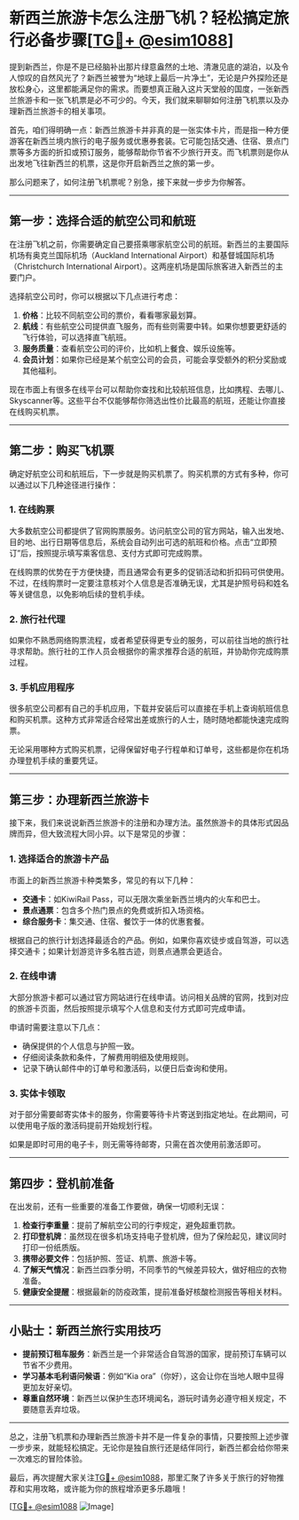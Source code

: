 # 新西兰旅游卡怎么注册飞机？轻松搞定旅行必备步骤[[TG💪+ @esim1088](https://t.me/s/esim1088)]

提到新西兰，你是不是已经脑补出那片绿意盎然的土地、清澈见底的湖泊，以及令人惊叹的自然风光了？新西兰被誉为“地球上最后一片净土”，无论是户外探险还是放松身心，这里都能满足你的需求。而要想真正融入这片天堂般的国度，一张新西兰旅游卡和一张飞机票是必不可少的。今天，我们就来聊聊如何注册飞机票以及办理新西兰旅游卡的相关事项。

首先，咱们得明确一点：新西兰旅游卡并非真的是一张实体卡片，而是指一种方便游客在新西兰境内旅行的电子服务或优惠券套装。它可能包括交通、住宿、景点门票等多方面的折扣或预订服务，能够帮助你节省不少旅行开支。而飞机票则是你从出发地飞往新西兰的机票，这是你开启新西兰之旅的第一步。

那么问题来了，如何注册飞机票呢？别急，接下来就一步步为你解答。

---

## 第一步：选择合适的航空公司和航班

在注册飞机之前，你需要确定自己要搭乘哪家航空公司的航班。新西兰的主要国际机场有奥克兰国际机场（Auckland International Airport）和基督城国际机场（Christchurch International Airport）。这两座机场是国际旅客进入新西兰的主要门户。

选择航空公司时，你可以根据以下几点进行考虑：

1. **价格**：比较不同航空公司的票价，看看哪家最划算。
2. **航线**：有些航空公司提供直飞服务，而有些则需要中转。如果你想要更舒适的飞行体验，可以选择直飞航班。
3. **服务质量**：查看航空公司的评价，比如机上餐食、娱乐设施等。
4. **会员计划**：如果你已经是某个航空公司的会员，可能会享受额外的积分奖励或其他福利。

现在市面上有很多在线平台可以帮助你查找和比较航班信息，比如携程、去哪儿、Skyscanner等。这些平台不仅能够帮你筛选出性价比最高的航班，还能让你直接在线购买机票。

---

## 第二步：购买飞机票

确定好航空公司和航班后，下一步就是购买机票了。购买机票的方式有多种，你可以通过以下几种途径进行操作：

### 1. 在线购票

大多数航空公司都提供了官网购票服务。访问航空公司的官方网站，输入出发地、目的地、出行日期等信息后，系统会自动列出可选的航班和价格。点击“立即预订”后，按照提示填写乘客信息、支付方式即可完成购票。

在线购票的优势在于方便快捷，而且通常会有更多的促销活动和折扣码可供使用。不过，在线购票时一定要注意核对个人信息是否准确无误，尤其是护照号码和姓名等关键信息，以免影响后续的登机手续。

### 2. 旅行社代理

如果你不熟悉网络购票流程，或者希望获得更专业的服务，可以前往当地的旅行社寻求帮助。旅行社的工作人员会根据你的需求推荐合适的航班，并协助你完成购票过程。

### 3. 手机应用程序

很多航空公司都有自己的手机应用，下载并安装后可以直接在手机上查询航班信息和购买机票。这种方式非常适合经常出差或旅行的人士，随时随地都能快速完成购票。

无论采用哪种方式购买机票，记得保留好电子行程单和订单号，这些都是你在机场办理登机手续的重要凭证。

---

## 第三步：办理新西兰旅游卡

接下来，我们来说说新西兰旅游卡的注册和办理方法。虽然旅游卡的具体形式因品牌而异，但大致流程大同小异。以下是常见的步骤：

### 1. 选择适合的旅游卡产品

市面上的新西兰旅游卡种类繁多，常见的有以下几种：

- **交通卡**：如KiwiRail Pass，可以无限次乘坐新西兰境内的火车和巴士。
- **景点通票**：包含多个热门景点的免费或折扣入场资格。
- **综合服务卡**：集交通、住宿、餐饮于一体的优惠套餐。

根据自己的旅行计划选择最适合的产品。例如，如果你喜欢徒步或自驾游，可以选择交通卡；如果计划游览许多名胜古迹，则景点通票会更适合。

### 2. 在线申请

大部分旅游卡都可以通过官方网站进行在线申请。访问相关品牌的官网，找到对应的旅游卡页面，然后按照提示填写个人信息和支付方式即可完成申请。

申请时需要注意以下几点：

- 确保提供的个人信息与护照一致。
- 仔细阅读条款和条件，了解费用明细及使用规则。
- 记录下确认邮件中的订单号和激活码，以便日后查询和使用。

### 3. 实体卡领取

对于部分需要邮寄实体卡的服务，你需要等待卡片寄送到指定地址。在此期间，可以使用电子版的激活码提前开始规划行程。

如果是即时可用的电子卡，则无需等待邮寄，只需在首次使用前激活即可。

---

## 第四步：登机前准备

在出发前，还有一些重要的准备工作要做，确保一切顺利无误：

1. **检查行李重量**：提前了解航空公司的行李规定，避免超重罚款。
2. **打印登机牌**：虽然现在很多机场支持电子登机牌，但为了保险起见，建议同时打印一份纸质版。
3. **携带必要文件**：包括护照、签证、机票、旅游卡等。
4. **了解天气情况**：新西兰四季分明，不同季节的气候差异较大，做好相应的衣物准备。
5. **健康安全提醒**：根据最新的防疫政策，提前准备好核酸检测报告等相关材料。

---

## 小贴士：新西兰旅行实用技巧

- **提前预订租车服务**：新西兰是一个非常适合自驾游的国家，提前预订车辆可以节省不少费用。
- **学习基本毛利语问候语**：例如“Kia ora”（你好），这会让你在当地人眼中显得更加友好亲切。
- **尊重自然环境**：新西兰以保护生态环境闻名，游玩时请务必遵守相关规定，不要随意丢弃垃圾。

---

总之，注册飞机票和办理新西兰旅游卡并不是一件复杂的事情，只要按照上述步骤一步步来，就能轻松搞定。无论你是独自旅行还是结伴同行，新西兰都会给你带来一次难忘的冒险体验。

最后，再次提醒大家关注[TG💪+ @esim1088](https://t.me/s/esim1088)，那里汇聚了许多关于旅行的好物推荐和实用攻略，或许能为你的旅程增添更多乐趣哦！

[[TG💪+ @esim1088](https://t.me/s/esim1088) ![Image](https://i.postimg.cc/4NQfJmqS/Snipaste-2025-05-13-00-14-12.png)]